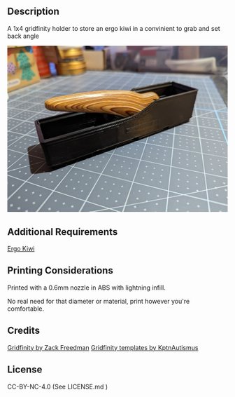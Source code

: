 Description
-----------

A 1x4 gridfinity holder to store an ergo kiwi in a convinient to grab and set back angle

![Picture of the print](photo.jpg)

Additional Requirements
-----------------------

[Ergo Kiwi](https://ergokiwi.com/)

Printing Considerations
-----------------------

Printed with a 0.6mm nozzle in ABS with lightning infill.

No real need for that diameter or material, print however you're comfortable.


Credits
-------

[Gridfinity by Zack Freedman](https://gridfinity.xyz/)
[Gridfinity templates by KptnAutismus](https://github.com/KptnAutismus/KptnAutismus)

License
-------

CC-BY-NC-4.0 (See LICENSE.md )

